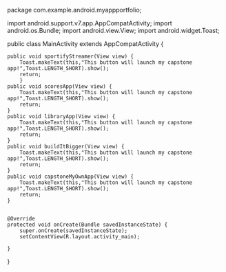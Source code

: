package com.example.android.myappportfolio;

import android.support.v7.app.AppCompatActivity;
import android.os.Bundle;
import android.view.View;
import android.widget.Toast;

public class MainActivity extends AppCompatActivity {

    public void sportifyStreamer(View view) {
        Toast.makeText(this,"This button will launch my capstone app!",Toast.LENGTH_SHORT).show();
        return;
        }
    public void scoresApp(View view) {
        Toast.makeText(this,"This button will launch my capstone app!",Toast.LENGTH_SHORT).show();
        return;
    }
    public void libraryApp(View view) {
        Toast.makeText(this,"This button will launch my capstone app!",Toast.LENGTH_SHORT).show();
        return;
    }
    public void buildItBigger(View view) {
        Toast.makeText(this,"This button will launch my capstone app!",Toast.LENGTH_SHORT).show();
        return;
    }
    public void capstoneMyOwnApp(View view) {
        Toast.makeText(this,"This button will launch my capstone app!",Toast.LENGTH_SHORT).show();
        return;
    }


    @Override
    protected void onCreate(Bundle savedInstanceState) {
        super.onCreate(savedInstanceState);
        setContentView(R.layout.activity_main);

    }
}

